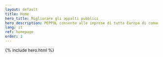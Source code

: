```yaml
---
layout: default
title: Home
hero_title: Migliorare gli appalti pubblici
hero_description: PEPPOL consente alle imprese di tutta Europa di comunicare elettronicamente con gli acquirenti pubblici in varie fasi della procedura di appalto.
lang: it
ref: homepage
order: 1
---
```


{% include hero.html %}
